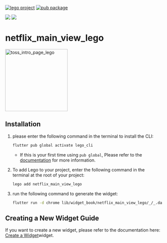 
[![lego project](https://img.shields.io/badge/powered%20by-lego-blue?logo=github)](https://github.com/melodysdreamj/lego)
[![pub package](https://img.shields.io/pub/v/netflix_main_view_lego.svg)](https://pub.dartlang.org/packages/netflix_main_view_lego)

[![](https://img.shields.io/badge/DISCORD-JOIN%20SERVER-5663F7?style=for-the-badge&logo=discord&logoColor=white)](https://discord.gg/zXXHvAXCug)
[![](https://img.shields.io/badge/KakaoTalk-Join%20Room-FEE500?style=for-the-badge&logo=kakao)](https://open.kakao.com/o/gEwrffbg)
# netflix_main_view_lego
<img src="https://github.com/user-attachments/assets/e79c2720-88ae-4653-9a74-1da67ccb6819" width="200" alt="toss_intro_page_lego">

## Installation
1. please enter the following command in the terminal to install the CLI:
    ```bash
    flutter pub global activate lego_cli
    ```
    * If this is your first time using `pub global`, Please refer to the [documentation](https://doc.junestory.com/etc/install-pub-global) for more information.


2. To add Lego to your project, enter the following command in the terminal at the root of your project:
   ```bash
   lego add netflix_main_view_lego
   ```
3. run the following command to generate the widget:
    ```bash
    flutter run -d chrome lib/widget_book/netflix_main_view_lego/_/_.dart
    ```

## Creating a New Widget Guide
If you want to create a new widget, please refer to the documentation here: [Create a Widget](https://doc.junestory.com/widgetbook/create-widget)widget.

